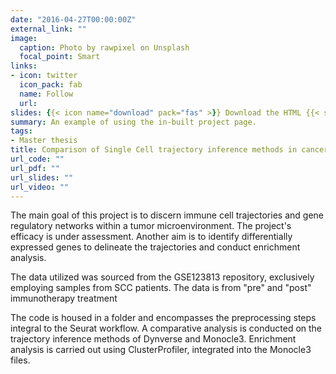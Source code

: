 ```yaml
---
date: "2016-04-27T00:00:00Z"
external_link: ""
image:
  caption: Photo by rawpixel on Unsplash
  focal_point: Smart
links:
- icon: twitter
  icon_pack: fab
  name: Follow
  url: 
slides: {{< icon name="download" pack="fas" >}} Download the HTML {{< staticref "uploads/index.en.html" "newtab" >}}Pre-Processing Seurat{{< /staticref >}}. 
summary: An example of using the in-built project page.
tags:
- Master thesis
title: Comparison of Single Cell trajectory inference methods in cancer immunotherapy
url_code: ""
url_pdf: ""
url_slides: ""
url_video: ""
---
```


The main goal of this project is to discern immune cell trajectories and gene regulatory networks within a tumor microenvironment. The project's efficacy is under assessment. Another aim is to identify differentially expressed genes to delineate the trajectories and conduct enrichment analysis.

The data utilized was sourced from the GSE123813 repository, exclusively employing samples from SCC patients. The data is from "pre" and "post" immunotherapy treatment

The code is housed in a folder and encompasses the preprocessing steps integral to the Seurat workflow. A comparative analysis is conducted on the trajectory inference methods of Dynverse and Monocle3. Enrichment analysis is carried out using ClusterProfiler, integrated into the Monocle3 files.
